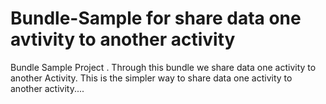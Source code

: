 # Bundle-Sample for share data one avtivity to another activity
Bundle Sample Project . Through this bundle we share data one activity to another Activity. This is the simpler way to share data one activity to another activity....
